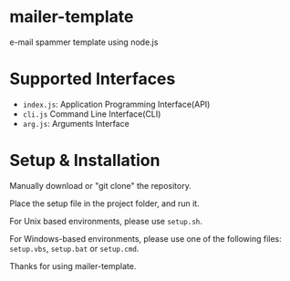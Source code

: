 # mailer-template
e-mail spammer template using node.js

# Supported Interfaces
- `index.js`: Application Programming Interface(API)
- `cli.js` Command Line Interface(CLI)
- `arg.js`: Arguments Interface

# Setup & Installation
Manually download or "git clone" the repository. 

Place the setup file in the project folder, and run it.

For Unix based environments, please use `setup.sh`.

For Windows-based environments, please use one of the following files:
`setup.vbs`,
`setup.bat` 
or `setup.cmd`.


Thanks for using mailer-template.
